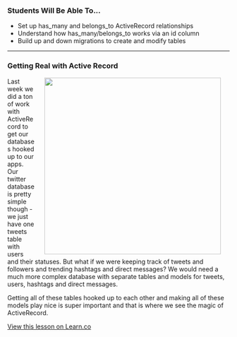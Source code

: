 

### Students Will Be Able To...
* Set up has_many and belongs_to ActiveRecord relationships
* Understand how has_many/belongs_to works via an id column
* Build up and down migrations to create and modify tables

---
### Getting Real with Active Record
<img align="right" src="http://librarylink.regent.edu/wp-content/uploads/2012/10/databases.jpg" width="400" hspace="20"> Last week we did a ton of work with ActiveRecord to get our databases hooked up to our apps. Our twitter database is pretty simple though - we just have one tweets table with users and their statuses. But what if we were keeping track of tweets and followers and trending hashtags and direct messages? We would need a much more complex database with separate tables and models for tweets, users, hashtags and direct messages. 

Getting all of these tables hooked up to each other and making all of these models play nice is super important and that is where we see the magic of ActiveRecord. 


<a href='https://learn.co/lessons/hs-intro-ar-relationships' data-visibility='hidden'>View this lesson on Learn.co</a>
